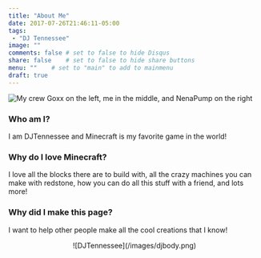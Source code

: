 ```yaml
---
title: "About Me"
date: 2017-07-26T21:46:11-05:00
tags:
 - "DJ Tennessee"
image: ""
comments: false # set to false to hide Disqus
share: false 	# set to false to hide share buttons
menu: ""	# set to "main" to add to mainmenu
draft: true
---
```


![My crew](/images/2017-07-17-group-picture.png)
Goxx on the left, me in the middle, and NenaPump on the right

### Who am I?

I am DJTennessee and Minecraft is my favorite game in the world!

### Why do I love Minecraft?

I love all the blocks there are to build with, all the crazy machines you can make with redstone, how you can do all this stuff with a friend, and lots more!

### Why did I make this page?

I want to help other people make all the cool creations that I know!


<center>
![DJTennessee](/images/djbody.png)
</center>
